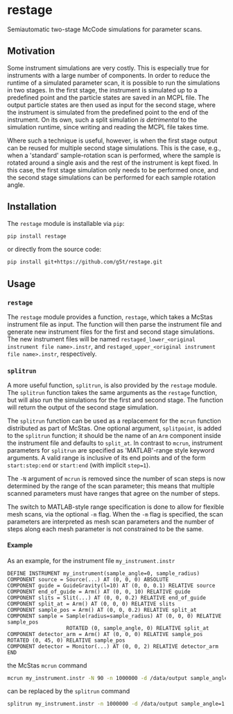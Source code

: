 # restage
Semiautomatic two-stage McCode simulations for parameter scans.

## Motivation
Some instrument simulations are very costly. 
This is especially true for instruments with a large number of components. 
In order to reduce the runtime of a simulated parameter scan, it is possible to run the simulations in two stages.
In the first stage, the instrument is simulated up to a predefined point and the particle states are saved in an MCPL file. 
The output particle states are then used as input for the second stage, 
where the instrument is simulated from the predefined point to the end of the instrument.
On its own, such a split simulation *is detrimental* to the simulation runtime, 
since writing and reading the MCPL file takes time.

Where such a technique is useful, however, is when the first stage output can be reused 
for multiple second stage simulations.
This is the case, e.g., when a 'standard' sample-rotation scan is performed, 
where the sample is rotated around a single axis and the rest of the instrument is kept fixed.
In this case, the first stage simulation only needs to be performed once,
and the second stage simulations can be performed for each sample rotation angle.

## Installation
The `restage` module is installable via `pip`:
```bash
pip install restage
```

or directly from the source code:
```bash
pip install git+https://github.com/g5t/restage.git
```

## Usage
### `restage`
The `restage` module provides a function, `restage`, which takes a McStas instrument file as input.
The function will then parse the instrument file and generate new instrument files for the first and second stage simulations.
The new instrument files will be named `restaged_lower_<original instrument file name>.instr`,
and `restaged_upper_<original instrument file name>.instr`, respectively.

### `splitrun`
A more useful function, `splitrun`, is also provided by the `restage` module.
The `splitrun` function takes the same arguments as the `restage` function,
but will also run the simulations for the first and second stage.
The function will return the output of the second stage simulation.

The `splitrun` function can be used as a replacement for the `mcrun` function distributed as part of McStas.
One optional argument, `splitpoint`, is added to the `splitrun` function; it should be the name of
an `Arm` component inside the instrument file and defaults to `split_at`.
In contrast to `mcrun`, instrument parameters for `splitrun` are specified as 'MATLAB'-range style keyword arguments.
A valid range is inclusive of its end points and of the form `start:step:end` or `start:end` (with implicit `step=1`).

The `-N` argument of `mcrun` is removed since the number of scan steps is now determined by the range
of the scan parameter; this means that multiple scanned parameters must have ranges that agree on the number of steps.

The switch to MATLAB-style range specification is done to allow for flexible mesh scans, via the optional `-m` flag.
When the `-m` flag is specified, the scan parameters are interpreted as mesh scan parameters and the number of steps
along each mesh parameter is not constrained to be the same.

#### Example

As an example, for the instrument file `my_instrument.instr`
```
DEFINE INSTRUMENT my_instrument(sample_angle=0, sample_radius)
COMPONENT source = Source(...) AT (0, 0, 0) ABSOLUTE
COMPONENT guide = GuideGravity(l=10) AT (0, 0, 0.1) RELATIVE source
COMPONENT end_of_guide = Arm() AT (0, 0, 10) RELATIVE guide
COMPONENT slits = Slit(...) AT (0, 0, 0.2) RELATIVE end_of_guide
COMPONENT split_at = Arm() AT (0, 0, 0) RELATIVE slits
COMPONENT sample_pos = Arm() AT (0, 0, 0.2) RELATIVE split_at
COMPONENT sample = Sample(radius=sample_radius) AT (0, 0, 0) RELATIVE sample_pos 
                   ROTATED (0, sample_angle, 0) RELATIVE split_at
COMPONENT detector_arm = Arm() AT (0, 0, 0) RELATIVE sample_pos ROTATED (0, 45, 0) RELATIVE sample_pos
COMPONENT detector = Monitor(...) AT (0, 0, 2) RELATIVE detector_arm
END
```

the McStas `mcrun` command
```bash
mcrun my_instrument.instr -N 90 -n 1000000 -d /data/output sample_angle=1,90 sample_radius=10.0
```
can be replaced by the `splitrun` command
```bash
splitrun my_instrument.instr -n 1000000 -d /data/output sample_angle=1:90 sample_radius=10.0
```



